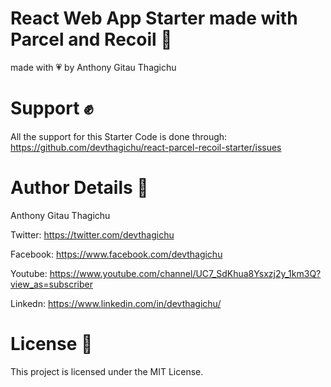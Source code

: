 # React Web App Starter made with Parcel and Recoil 🤘

made with 💗 by Anthony Gitau Thagichu 

# Support ✊

All the support for this Starter Code is done through: https://github.com/devthagichu/react-parcel-recoil-starter/issues

# Author Details 🤙

Anthony Gitau Thagichu

Twitter: https://twitter.com/devthagichu

Facebook: https://www.facebook.com/devthagichu

Youtube: https://www.youtube.com/channel/UC7_SdKhua8Ysxzj2y_1km3Q?view_as=subscriber

Linkedn: https://www.linkedin.com/in/devthagichu/

# License 🖖

This project is licensed under the MIT License.
